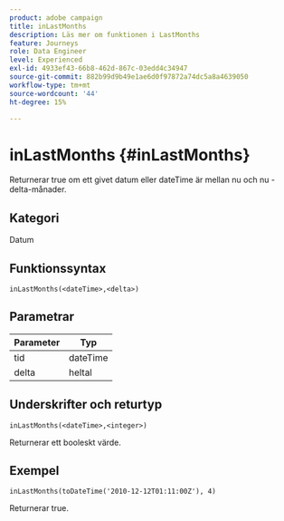 ```yaml
---
product: adobe campaign
title: inLastMonths
description: Läs mer om funktionen i LastMonths
feature: Journeys
role: Data Engineer
level: Experienced
exl-id: 4933ef43-66b8-462d-867c-03edd4c34947
source-git-commit: 882b99d9b49e1ae6d0f97872a74dc5a8a4639050
workflow-type: tm+mt
source-wordcount: '44'
ht-degree: 15%

---
```


# inLastMonths {#inLastMonths}

Returnerar true om ett givet datum eller dateTime är mellan nu och nu - delta-månader.

## Kategori

Datum

## Funktionssyntax

`inLastMonths(<dateTime>,<delta>)`

## Parametrar

| Parameter | Typ |
|-----------|------------------|
| tid | dateTime |
| delta | heltal |

## Underskrifter och returtyp

`inLastMonths(<dateTime>,<integer>)`

Returnerar ett booleskt värde.

## Exempel

`inLastMonths(toDateTime('2010-12-12T01:11:00Z'), 4)`

Returnerar true.
